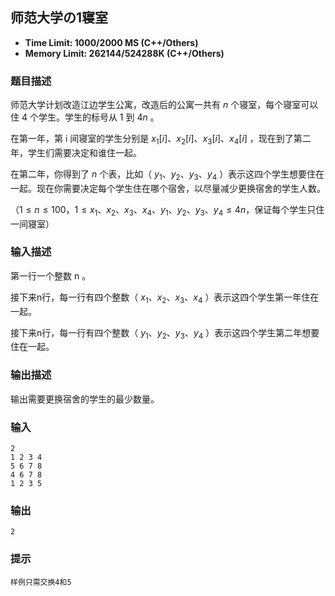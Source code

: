 ## 师范大学の1寝室

- **Time Limit: 1000/2000 MS (C++/Others)** 
- **Memory Limit: 262144/524288K (C++/Others)**

### 题目描述

师范大学计划改造江边学生公寓，改造后的公寓一共有 $n$ 个寝室，每个寝室可以住 $4$ 个学生。学生的标号从 $1$ 到 $4n$ 。

在第一年，第 i 间寝室的学生分别是 $x_1[i]$、$x_2[i]$、$x_3[i]$、$x_4[i]$ ，现在到了第二年，学生们需要决定和谁住一起。

在第二年，你得到了 $n$ 个表，比如（ $y_1$、$y_2$、$y_3$、$y_4$ ）表示这四个学生想要住在一起。现在你需要决定每个学生住在哪个宿舍，以尽量减少更换宿舍的学生人数。

（$1 \le n \le 100$，$1 \le x_1$、$x_2$、$x_3$、$x_4$、$y_1$、$y_2$、$y_3$、$y_4 \le 4n$，保证每个学生只住一间寝室）

### 输入描述

第一行一个整数 n 。

接下来n行，每一行有四个整数（ $x_1$、$x_2$、$x_3$、$x_4$ ）表示这四个学生第一年住在一起。

接下来n行，每一行有四个整数（ $y_1$、$y_2$、$y_3$、$y_4$ ）表示这四个学生第二年想要住在一起。

### 输出描述

输出需要更换宿舍的学生的最少数量。

### 输入

```
2
1 2 3 4
5 6 7 8
4 6 7 8
1 2 3 5
```

### 输出

```
2
```

### 提示

```
样例只需交换4和5
```





